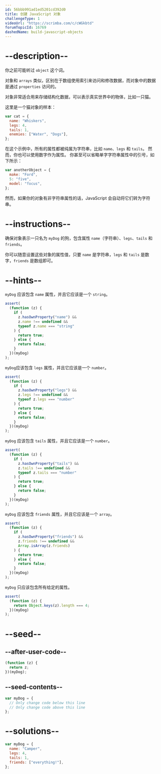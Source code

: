 ```yaml
---
id: 56bbb991ad1ed5201cd392d0
title: 创建 JavaScript 对象
challengeType: 1
videoUrl: "https://scrimba.com/c/cWGkbtd"
forumTopicId: 16769
dashedName: build-javascript-objects
---
```


# --description--

你之前可能听过 `object` 这个词。

对象和 `arrays` 类似，区别在于数组使用索引来访问和修改数据，而对象中的数据是通过 `properties` 访问的。

对象非常适合用来存储结构化数据，可以表示真实世界中的物体，比如一只猫。

这里是一个猫对象的样本：

```js
var cat = {
  name: "Whiskers",
  legs: 4,
  tails: 1,
  enemies: ["Water", "Dogs"],
};
```

在这个示例中，所有的属性都被纯属为字符串，比如 `name`、`legs` 和 `tails`。 然而，你也可以使用数字作为属性。 你甚至可以省略单字字符串属性中的引号，如下所示：

```js
var anotherObject = {
  make: "Ford",
  5: "five",
  model: "focus",
};
```

然而，如果你的对象有非字符串属性的话，JavaScript 会自动将它们转为字符串。

# --instructions--

确保对象表示一只名为 `myDog` 的狗，包含属性 `name`（字符串）、`legs`、`tails` 和 `friends`。

你可以随意设置这些对象的属性值，只要 `name` 是字符串，`legs` 和 `tails` 是数字，`friends` 是数组即可。

# --hints--

`myDog` 应该包含 `name` 属性，并且它应该是一个 `string`。

```js
assert(
  (function (z) {
    if (
      z.hasOwnProperty("name") &&
      z.name !== undefined &&
      typeof z.name === "string"
    ) {
      return true;
    } else {
      return false;
    }
  })(myDog)
);
```

`myDog`应该包含 `legs` 属性，并且它应该是一个 `number`。

```js
assert(
  (function (z) {
    if (
      z.hasOwnProperty("legs") &&
      z.legs !== undefined &&
      typeof z.legs === "number"
    ) {
      return true;
    } else {
      return false;
    }
  })(myDog)
);
```

`myDog` 应该包含 `tails` 属性，并且它应该是一个 `number`。

```js
assert(
  (function (z) {
    if (
      z.hasOwnProperty("tails") &&
      z.tails !== undefined &&
      typeof z.tails === "number"
    ) {
      return true;
    } else {
      return false;
    }
  })(myDog)
);
```

`myDog` 应该包含 `friends` 属性，并且它应该是一个 `array`。

```js
assert(
  (function (z) {
    if (
      z.hasOwnProperty("friends") &&
      z.friends !== undefined &&
      Array.isArray(z.friends)
    ) {
      return true;
    } else {
      return false;
    }
  })(myDog)
);
```

`myDog` 只应该包含所有给定的属性。

```js
assert(
  (function (z) {
    return Object.keys(z).length === 4;
  })(myDog)
);
```

# --seed--

## --after-user-code--

```js
(function (z) {
  return z;
})(myDog);
```

## --seed-contents--

```js
var myDog = {
  // Only change code below this line
  // Only change code above this line
};
```

# --solutions--

```js
var myDog = {
  name: "Camper",
  legs: 4,
  tails: 1,
  friends: ["everything!"],
};
```
